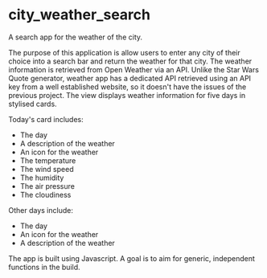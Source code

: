 # city_weather_search
A search app for the weather of the city.

The purpose of this application is allow users to enter any city of their choice into a search bar and return the weather for that city. 
The weather information is retrieved from Open Weather via an API. Unlike the Star Wars Quote generator, weather app
has a dedicated API retrieved using an API key from a well established website, so it doesn't have the issues of
the previous project. The view displays weather information for five days in stylised cards.


Today's card includes:
- The day
- A description of the weather
- An icon for the weather
- The temperature
- The wind speed
- The humidity
- The air pressure
- The cloudiness

Other days include:
- The day
- An icon for the weather
- A description of the weather

The app is built using Javascript. A goal is to aim for generic, independent functions in the build.
